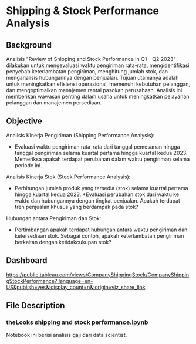 # Shipping & Stock Performance Analysis

## Background

Analisis "Review of Shipping and Stock Performance in Q1 - Q2 2023" dilakukan untuk mengevaluasi waktu pengiriman rata-rata, mengidentifikasi penyebab keterlambatan pengiriman, menghitung jumlah stok, dan menganalisis hubungannya dengan penjualan. Tujuan utamanya adalah untuk meningkatkan efisiensi operasional, memenuhi kebutuhan pelanggan, dan mengoptimalkan manajemen rantai pasokan perusahaan. Analisis ini memberikan wawasan penting dalam usaha untuk meningkatkan pelayanan pelanggan dan manajemen persediaan.

## Objective

Analisis Kinerja Pengiriman (Shipping Performance Analysis):

* Evaluasi waktu pengiriman rata-rata dari tanggal pemesanan hingga tanggal pengiriman selama kuartal pertama hingga kuartal kedua 2023. Memeriksa apakah terdapat perubahan dalam waktu pengiriman selama periode ini.

Analisis Kinerja Stok (Stock Performance Analysis):

* Perhitungan jumlah produk yang tersedia (stok) selama kuartal pertama hingga kuartal kedua 2023.
*Evaluasi perubahan stok dari waktu ke waktu dan hubungannya dengan tingkat penjualan. Apakah terdapat tren penjualan khusus yang berdampak pada stok?

Hubungan antara Pengiriman dan Stok:

* Pertimbangan apakah terdapat hubungan antara waktu pengiriman dan ketersediaan stok. Sebagai contoh, apakah keterlambatan pengiriman berkaitan dengan ketidakcukupan stok?

## Dashboard

https://public.tableau.com/views/CompanyShippingStock/CompanyShippingStockPerformance?:language=en-US&publish=yes&:display_count=n&:origin=viz_share_link

## File Description

### theLooks shipping and stock performance.ipynb

Notebook ini berisi analisis gaji dari data scientist.
